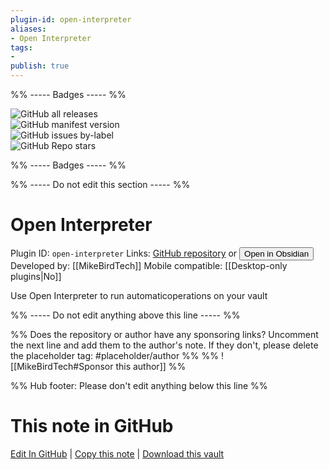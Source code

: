 ```yaml
---
plugin-id: open-interpreter
aliases:
- Open Interpreter
tags: 
- 
publish: true
---
```


%% ----- Badges ----- %%

![GitHub all releases](https://img.shields.io/github/downloads/MikeBirdTech/obsidian-open-interpreter/total?color=573E7A&logo=github&style=for-the-badge)   
![GitHub manifest version](https://img.shields.io/github/manifest-json/v/MikeBirdTech/obsidian-open-interpreter?color=573E7A&logo=github&style=for-the-badge)   
![GitHub issues by-label](https://img.shields.io/github/issues/MikeBirdTech/obsidian-open-interpreter/help%20wanted?color=573E7A&logo=github&style=for-the-badge)   
![GitHub Repo stars](https://img.shields.io/github/stars/MikeBirdTech/obsidian-open-interpreter?color=573E7A&logo=github&style=for-the-badge)

%% ----- Badges ----- %%

%% ----- Do not edit this section ----- %%

# Open Interpreter

Plugin ID: `open-interpreter`
Links: [GitHub repository](https://github.com/MikeBirdTech/obsidian-open-interpreter) or [<button id=HH>Open in Obsidian</button>](obsidian://show-plugin?id=open-interpreter)
Developed by: [[MikeBirdTech]]
Mobile compatible: [[Desktop-only plugins|No]]

Use Open Interpreter to run automaticoperations on your vault

%% ----- Do not edit anything above this line ----- %% 

%% Does the repository or author have any sponsoring links? Uncomment the next line and add them to the author's note. If they don't, please delete the placeholder tag: #placeholder/author %%
%% ![[MikeBirdTech#Sponsor this author]] %%

%% Hub footer: Please don't edit anything below this line %%

# This note in GitHub

<span class="git-footer">[Edit In GitHub](https://github.dev/obsidian-community/obsidian-hub/blob/main/02%20-%20Community%20Expansions/02.05%20All%20Community%20Expansions/Plugins/open-interpreter.md "git-hub-edit-note") | [Copy this note](https://raw.githubusercontent.com/obsidian-community/obsidian-hub/main/02%20-%20Community%20Expansions/02.05%20All%20Community%20Expansions/Plugins/open-interpreter.md "git-hub-copy-note") | [Download this vault](https://github.com/obsidian-community/obsidian-hub/archive/refs/heads/main.zip "git-hub-download-vault") </span>
